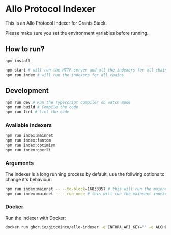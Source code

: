 # Allo Protocol Indexer

This is an Allo Protocol Indexer for Grants Stack.

Please make sure you set the environment variables before running.

## How to run?

```bash
npm install

npm start # will run the HTTP server and all the indexers for all chains
npm run index # will run the indexers for all chains
```

## Development

```bash
npm run dev # Run the Typescript compiler on watch mode
npm run build # Compile the code
npm run lint # Lint the code
```

### Available indexers

```bash
npm run index:mainnet
npm run index:fantom
npm run index:optimism
npm run index:goerli
```

### Arguments

The indexer is a long running process by default, use the follwing options to change it's behaviour:

```bash
npm run index:mainnet -- --to-block=16833357 # this will run the mainnext indexer only to the specified block, the program will exit after it's done
npm run index:mainnet -- --run-once # this will run the mainnext indexer to the latest block, the program will exit after it's done
```

### Docker

Run the indexer with Docker:

```bash
docker run ghcr.io/gitcoinco/allo-indexer -e INFURA_API_KEY="" -e ALCHEMY_API_KEY="" -e STORAGE_DIR="" -p 8080:8080
```

